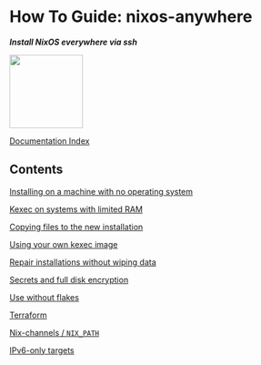 # How To Guide: nixos-anywhere

**_Install NixOS everywhere via ssh_**

<img title="" src="https://raw.githubusercontent.com/nix-community/nixos-anywhere/main/docs/logo.svg" alt="" width="129">

[Documentation Index](./INDEX.md)

## Contents

[Installing on a machine with no operating system](./no-os.md)

[Kexec on systems with limited RAM](./limited-ram.md)

[Copying files to the new installation](./extra-files.md)

[Using your own kexec image](./custom-kexec.md)

[Repair installations without wiping data](./disko-modes.md)

[Secrets and full disk encryption](./secrets.md)

[Use without flakes](./use-without-flakes.md)

[Terraform](./terraform.md)

[Nix-channels / `NIX_PATH`](./nix-path.md)

[IPv6-only targets](./ipv6.md)
